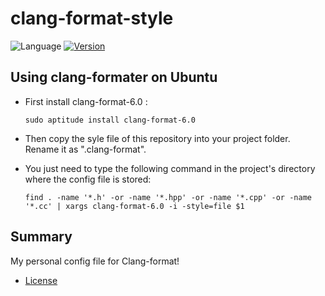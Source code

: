 # clang-format-style
![Language](https://img.shields.io/badge/Language-C%2B%2B-brightgreen.svg)
[![Version](https://img.shields.io/badge/clang--format%20version-6.0-orange.svg)](https://releases.llvm.org/6.0.0/tools/clang/docs/ClangFormatStyleOptions.html)

## Using clang-formater on Ubuntu
 - First install clang-format-6.0 :
            
       sudo aptitude install clang-format-6.0

- Then copy the syle file of this repository into your project folder. Rename it as ".clang-format".
 - You just need to type the following command in the project's directory where the config file is stored:
 
       find . -name '*.h' -or -name '*.hpp' -or -name '*.cpp' -or -name '*.cc' | xargs clang-format-6.0 -i -style=file $1
 
## Summary
My personal config file for Clang-format!

 - [License](LICENSE)
